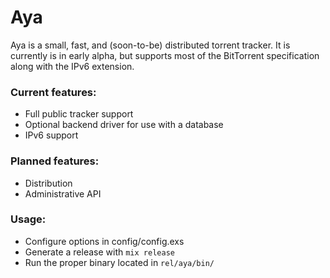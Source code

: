 # Aya

Aya is a small, fast, and (soon-to-be) distributed torrent tracker. It is currently is in early alpha, but supports most of the BitTorrent specification along with the IPv6 extension.

### Current features:
* Full public tracker support
* Optional backend driver for use with a database
* IPv6 support

### Planned features:
* Distribution
* Administrative API

### Usage:
* Configure options in config/config.exs
* Generate a release with `mix release`
* Run the proper binary located in `rel/aya/bin/`
